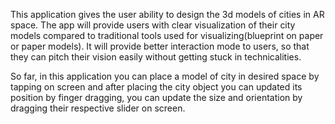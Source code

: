 This application gives the user ability to design the 3d models of cities in AR space.
The app will provide users with clear visualization of their city models compared to traditional tools used for visualizing(blueprint on paper or paper models).
It will provide better interaction mode to users, so that they can pitch their vision easily without getting stuck in technicalities.

So far, in this application you can place a model of city in desired space by tapping on screen 
and after placing the city object you can updated its position by finger dragging, you can update the size and orientation by dragging their respective slider on screen.
